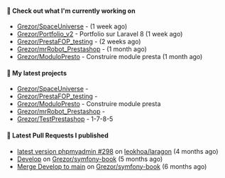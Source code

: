 #### 👷 Check out what I'm currently working on

- [Grezor/SpaceUniverse](https://github.com/Grezor/SpaceUniverse) -  (1 week ago)
- [Grezor/Portfolio_v2](https://github.com/Grezor/Portfolio_v2) - Portfolio sur Laravel 8 (1 week ago)
- [Grezor/PrestaFOP_testing](https://github.com/Grezor/PrestaFOP_testing) -  (2 weeks ago)
- [Grezor/mrRobot_Prestashop](https://github.com/Grezor/mrRobot_Prestashop) -  (1 month ago)
- [Grezor/ModuloPresto](https://github.com/Grezor/ModuloPresto) - Construire module presta (1 month ago)

#### 🌱 My latest projects

- [Grezor/SpaceUniverse](https://github.com/Grezor/SpaceUniverse) - 
- [Grezor/PrestaFOP_testing](https://github.com/Grezor/PrestaFOP_testing) - 
- [Grezor/ModuloPresto](https://github.com/Grezor/ModuloPresto) - Construire module presta
- [Grezor/mrRobot_Prestashop](https://github.com/Grezor/mrRobot_Prestashop) - 
- [Grezor/TestPrestashop](https://github.com/Grezor/TestPrestashop) - 1-7-8-5

#### 🔨 Latest Pull Requests I published

- [latest version phpmyadmin #298](https://github.com/leokhoa/laragon/pull/299) on [leokhoa/laragon](https://github.com/leokhoa/laragon) (4 months ago)
- [Develop](https://github.com/Grezor/symfony-book/pull/2) on [Grezor/symfony-book](https://github.com/Grezor/symfony-book) (5 months ago)
- [Merge Develop to main](https://github.com/Grezor/symfony-book/pull/1) on [Grezor/symfony-book](https://github.com/Grezor/symfony-book) (6 months ago)
